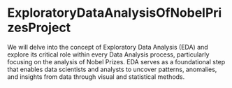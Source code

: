 # ExploratoryDataAnalysisOfNobelPrizesProject

We will delve into the concept of Exploratory Data Analysis (EDA) and explore its critical role within every Data Analysis process, particularly focusing on the analysis of Nobel Prizes. EDA serves as a foundational step that enables data scientists and analysts to uncover patterns, anomalies, and insights from data through visual and statistical methods.
